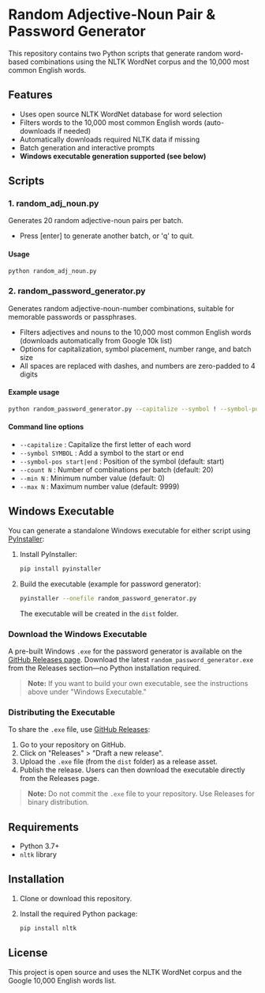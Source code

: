 # Random Adjective-Noun Pair & Password Generator

This repository contains two Python scripts that generate random word-based combinations using the NLTK WordNet corpus and the 10,000 most common English words.

## Features

- Uses open source NLTK WordNet database for word selection
- Filters words to the 10,000 most common English words (auto-downloads if needed)
- Automatically downloads required NLTK data if missing
- Batch generation and interactive prompts
- **Windows executable generation supported (see below)**

## Scripts

### 1. random_adj_noun.py

Generates 20 random adjective-noun pairs per batch.

- Press [enter] to generate another batch, or 'q' to quit.

#### Usage

```sh
python random_adj_noun.py
```

### 2. random_password_generator.py

Generates random adjective-noun-number combinations, suitable for memorable passwords or passphrases.

- Filters adjectives and nouns to the 10,000 most common English words (downloads automatically from Google 10k list)
- Options for capitalization, symbol placement, number range, and batch size
- All spaces are replaced with dashes, and numbers are zero-padded to 4 digits

#### Example usage

```sh
python random_password_generator.py --capitalize --symbol ! --symbol-pos start --count 10 --min 100 --max 9999
```

#### Command line options

- `--capitalize` : Capitalize the first letter of each word
- `--symbol SYMBOL` : Add a symbol to the start or end
- `--symbol-pos start|end` : Position of the symbol (default: start)
- `--count N` : Number of combinations per batch (default: 20)
- `--min N` : Minimum number value (default: 0)
- `--max N` : Maximum number value (default: 9999)

## Windows Executable

You can generate a standalone Windows executable for either script using [PyInstaller](https://pyinstaller.org/):

1. Install PyInstaller:

   ```sh
   pip install pyinstaller
   ```

2. Build the executable (example for password generator):

   ```sh
   pyinstaller --onefile random_password_generator.py
   ```

   The executable will be created in the `dist` folder.

### Download the Windows Executable

A pre-built Windows `.exe` for the password generator is available on the [GitHub Releases page](https://github.com/your-username/your-repo/releases). Download the latest `random_password_generator.exe` from the Releases section—no Python installation required.

> **Note:** If you want to build your own executable, see the instructions above under "Windows Executable."

### Distributing the Executable

To share the `.exe` file, use [GitHub Releases](https://docs.github.com/en/repositories/releasing-projects-on-github/about-releases):

1. Go to your repository on GitHub.
2. Click on "Releases" > "Draft a new release".
3. Upload the `.exe` file (from the `dist` folder) as a release asset.
4. Publish the release. Users can then download the executable directly from the Releases page.

> **Note:** Do not commit the `.exe` file to your repository. Use Releases for binary distribution.

## Requirements

- Python 3.7+
- `nltk` library

## Installation

1. Clone or download this repository.
2. Install the required Python package:

   ```sh
   pip install nltk
   ```

## License

This project is open source and uses the NLTK WordNet corpus and the Google 10,000 English words list.
